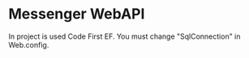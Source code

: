 # Messenger WebAPI
In project is used Code First EF. You must change "SqlConnection" in Web.config.

